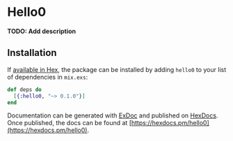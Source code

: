 # Hello0

**TODO: Add description**

## Installation

If [available in Hex](https://hex.pm/docs/publish), the package can be installed
by adding `hello0` to your list of dependencies in `mix.exs`:

```elixir
def deps do
  [{:hello0, "~> 0.1.0"}]
end
```

Documentation can be generated with [ExDoc](https://github.com/elixir-lang/ex_doc)
and published on [HexDocs](https://hexdocs.pm). Once published, the docs can
be found at [https://hexdocs.pm/hello0](https://hexdocs.pm/hello0).

